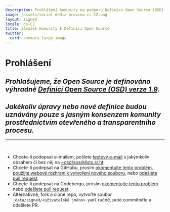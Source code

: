 ```yaml
---
description: Prohlášení komunity na podporu Definice Open Source (OSD) verze 1.9
image: /assets/social-media-preview-cs-CZ.png
layout: signed
locale: cs-CZ
title: Závazek Komunity k Definici Open Source
twitter:
  card: summary_large_image
---
```

# **Prohlášení**

## *Prohlašujeme, že Open Source je definováno výhradně [Definicí Open Source (OSD) verze 1.9](https://opensourcedefinition.org/).*

## *Jakékoliv úpravy nebo nové definice budou uznávány pouze s jasným konsenzem komunity prostřednictvím otevřeného a transparentního procesu.*

---
<br>

- Chcete-li podepsat e-mailem, pošlete [textový e-mail](https://useplaintext.email/) s jakýmkoliv obsahem či bez něj na [~osd/sos@lists.sr.ht](mailto:~osd/sos@lists.sr.ht).
- Chcete-li podepsat na GitHubu, prosím [okomentujte tento problém](https://github.com/OpenSourceDefinition/sos/issues/1), [použijte webové rozhraní k vytvoření nového souboru](https://github.com/OpenSourceDefinition/sos/new/main/_data/signed), nebo [odešlete pull request](https://github.com/OpenSourceDefinition/sos/pulls).
- Chcete-li podepsat na Codebergu, prosím [okomentujte tento problém](https://codeberg.org/osd/sos/issues/1) nebo [odešlete pull request](https://codeberg.org/osd/sos/pulls).
- Alternativně, fork a clone repo, vytvořte soubor `_data/signed/<uživatelské jméno>.yaml` ručně, poté commitněte a odešlete PR.